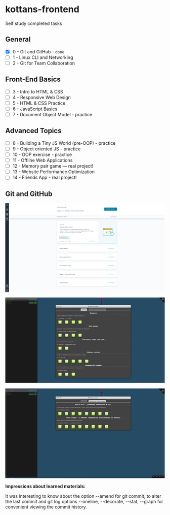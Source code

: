 # kottans-frontend
Self study completed tasks

## General
- [x] 0 - Git and GitHub - `done` 
- [ ] 1 - Linux CLI and Networking 
- [ ] 2 - Git for Team Collaboration

## Front-End Basics
- [ ] 3 - Intro to HTML & CSS
- [ ] 4 - Responsive Web Design
- [ ] 5 - HTML & CSS Practice
- [ ] 6 - JavaScript Basics
- [ ] 7 - Document Object Model - practice

## Advanced Topics
- [ ] 8 - Building a Tiny JS World (pre-OOP) - practice
- [ ] 9 - Object oriented JS - practice
- [ ] 10 - OOP exercise - practice
- [ ] 11 - Offline Web Applications
- [ ] 12 - Memory pair game — real project!
- [ ] 13 - Website Performance Optimization
- [ ] 14 - Friends App - real project!

## Git and GitHub
![](task_git_basics/udacity-complete.png)

![](task_git_basics/learngitbranching-1.png)

![](task_git_basics/learngitbranching-2.png)

**Impressions about learned materials:**

It was interesting to know about the option --amend for git commit, to alter the last commit and git log options --oneline, --decorate, --stat, --graph for convenient viewing the commit history.